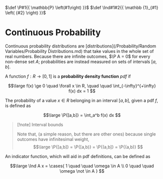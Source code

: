 $\def \P#1{{ \mathbb{P} \left(#1\right) }}$
$\def \Ind#1#2{{ \mathbb {1}_{#1} \left( {#2} \right) }}$

# Continuous Probability

Continuous probability distributions are [distributions](/Probability/Random Variables/Probability Distributions.md) that take values in the whole set of real numbers. Because there are infinite outcomes, $\P A = 0$ for every non-dense set $A$; probabilities are instead measured on sets of intervals $[a,b]$.

A function $f : R \rightarrow [0,1]$ is a **probability density function** *pdf* if

$$\large
	f(x) \ge 0 \quad \forall x \in R,
	\quad \quad
	\int_{-\infty}^{+\infty} f(x) dx = 1
$$

The probability of a value $x \in R$ belonging in an interval $[a,b]$, given a pdf $f$, is defined as

$$\large
	\P{[a,b]} = \int_a^b f(x) dx
$$

> [!note] Interval bounds
> 
> Note that, (a simple reason, but there are other ones) because single outcomes have infinitesimal weight,
> $$\large
> 	\P{[a,b]} = \P{[a,b)} = \P{(a,b]} = \P{(a,b)}
> $$

An indicator function, which will aid in pdf definitions, can be defined as

$$\large
	\Ind A x = \cases{
		1 \quad \quad \omega \in A \\
		0 \quad \quad \omega \not \in A
	}
$$
